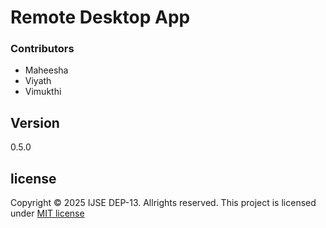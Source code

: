 # Remote Desktop App

### Contributors

- Maheesha
- Viyath
- Vimukthi

## Version
0.5.0

## license
Copyright &copy; 2025 IJSE DEP-13. Allrights reserved.
This project is licensed under [MIT license](license.txt)

